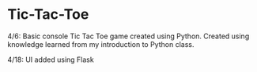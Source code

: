 # Tic-Tac-Toe

4/6: Basic console Tic Tac Toe game created using Python. Created using knowledge learned from my introduction to Python class.

4/18: UI added using Flask

